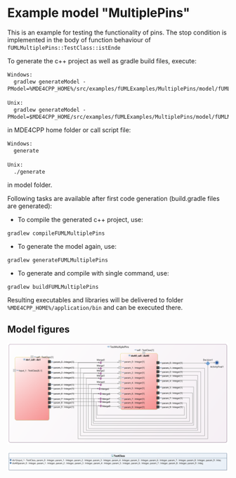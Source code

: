 # Example model "MultiplePins"

This is an example for testing the functionality of pins. The stop condition is implemented in the body of function behaviour of `fUMLMultiplePins::TestClass::istEnde`

To generate the c++ project as well as gradle build files, execute:
```
Windows:
  gradlew generateModel -PModel=%MDE4CPP_HOME%/src/examples/fUMLExamples/MultiplePins/model/fUMLMultiplePins.uml

Unix:
  gradlew generateModel -PModel=$MDE4CPP_HOME/src/examples/fUMLExamples/MultiplePins/model/fUMLMultiplePins.uml
```
in MDE4CPP home folder or call script file:
```
Windows:
  generate

Unix:
  ./generate
```
in model folder.

Following tasks are available after first code generation (build.gradle files are generated):
 * To compile the generated c++ project, use:
```
gradlew compileFUMLMultiplePins
```
 * To generate the model again, use:
```
gradlew generateFUMLMultiplePins
```
 * To generate and compile with single command, use:
```
gradlew buildFUMLMultiplePins
```

Resulting executables and libraries will be delivered to folder `%MDE4CPP_HOME%/application/bin` and can be executed there.


## Model figures

![Activity diagram with two actions to test the behavior of pins.](diagram.png)

![Class diagram of fork node example.](ClassDiagram.png)
